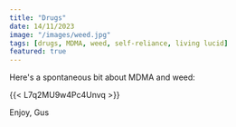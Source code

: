 ```yaml
---
title: "Drugs"
date: 14/11/2023
image: "/images/weed.jpg"
tags: [drugs, MDMA, weed, self-reliance, living lucid]
featured: true
---
```


Here's a spontaneous bit about MDMA and weed:

{{< L7q2MU9w4Pc4Unvq >}}

Enjoy,
Gus

